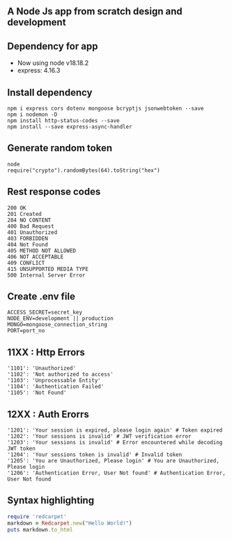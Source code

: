 ## A Node Js app from scratch design and development

## Dependency for app

- Now using node v18.18.2
- express: 4.16.3

## Install dependency

`npm i express cors dotenv mongoose bcryptjs jsonwebtoken --save` <br>
`npm i nodemon -D` <br>
`npm install http-status-codes --save` <br>
`npm install --save express-async-handler` <br>

## Generate random token

`node`<br>
`require("crypto").randomBytes(64).toString("hex")` <br>

## Rest response codes

`200 OK` <br>
`201 Created` <br>
`204 NO CONTENT`<br>
`400 Bad Request` <br>
`401 Unauthorized` <br>
`403 FORBIDDEN`<br>
`404 Not Found` <br>
`405 METHOD NOT ALLOWED`<br>
`406 NOT ACCEPTABLE`<br>
`409 CONFLICT`<br>
`415 UNSUPPORTED MEDIA TYPE`<br>
`500 Internal Server Error` <br>

## Create .env file

`ACCESS_SECRET=secret_key` <br>
`NODE_ENV=development || production` <br>
`MONGO=mongoose_connection_string` <br>
`PORT=port_no` <br>

## 11XX : Http Errors

    '1101': 'Unauthorized'
    '1102': 'Not authorized to access'
    '1103': 'Unprocessable Entity'
    '1104': 'Authentication Failed'
    '1105': 'Not Found'

## 12XX : Auth Erorrs

    '1201': 'Your session is expired, please login again' # Token expired
    '1202': 'Your sessions is invalid' # JWT verification error
    '1203': 'Your sessions is invalid' # Error encountered while decoding JWT token
    '1204': 'Your sessions token is invalid' # Invalid token
    '1205': 'You are Unauthorized, Please login' # You are Unauthorized, Please login
    '1206': 'Authentication Error, User Not found' # Authentication Error, User Not found

## Syntax highlighting

```ruby
require 'redcarpet'
markdown = Redcarpet.new("Hello World!")
puts markdown.to_html
```
